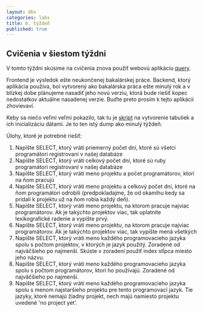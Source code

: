 ```yaml
---
layout: dbs
categories: labs
title: 6. týždeň
published: true
---
```


## Cvičenia v šiestom týždni

V tomto týždni skúsime na cvičenia znova použiť webovú aplikáciu [query](https://query.fiit.stuba.sk).

Frontend je výsledok ešte neukončenej bakalárskej práce. Backend, ktorý aplikácia používa, bol vytvorený ako bakalárska práca ešte minulý rok a v blízkej dobe plánujeme nasadiť jeho novú verziu, ktorá bude riešiť kopec nedostatkov aktuálne nasadenej verzie. Buďte preto prosím k tejto aplikácii zhovievaví.

Keby sa niečo veľmi veľmi pokazilo, tak tu je [skript](/labs/files/lab05/projects_dump.sql) na vytvorenie tabuliek a ich inicializáciu dátami. Je to ten istý dump ako minulý týždeň.

Úlohy, ktoré je potrebné riešiť:

1. Napíšte SELECT, ktorý vráti priemerný počet dní, ktoré sú všetci programátori registrovaní v našej databáze
2. Napíšte SELECT, ktorý vráti celkový počet dní, ktoré sú ruby programátori registrovaní v našej databáze
3. Napíšte SELECT, ktorý vráti meno projektu a počet programátorov, ktorí na ňom pracujú
4. Napíšte SELECT, ktorý vráti meno projektu a celkový počet dní, ktoré na ňom programátori odrobili (predpokladajme, že od okamihu kedy sa pridali k projektu už na ňom robia každý deň).
5. Napíšte SELECT, ktorý vráti meno projektu, na ktorom pracuje najviac programátorov. Ak je takýchto projektov viac, tak uplatnite lexikografické radenie a vypíšte prvý.
6. Napíšte SELECT, ktorý vráti meno projektu, na ktorom pracuje najviac programátorov. Ak je takýchto projektov viac, tak vypíšte mená všetkých
7. Napíšte SELECT, ktorý vráti meno každého programovacieho jazyka spolu s počtom projektov, v ktorých je jazyk použitý. Zoradené od najväčšieho po najmenší. Skúste v zoradení použiť index stĺpca miesto jeho názvu.
8. Napíšte SELECT, ktorý vráti meno každého programovacieho jazyka spolu s počtom programátorov, ktorí ho používajú. Zoradené od najväčšieho po najmenší.
9. Napíšte SELECT, ktorý vráti meno každého programovacieho jazyka spolu s menom najstaršieho projektu pre tento programovací jazyk. Tie jazyky, ktoré nemajú žiadny projekt, nech majú namiesto projektu uvedené 'no project yet'.






